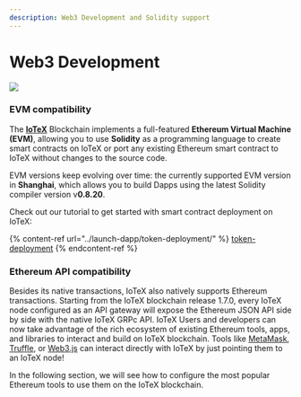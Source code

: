 ```yaml
---
description: Web3 Development and Solidity support
---
```


# Web3 Development

![](<../../.gitbook/assets/image (48) (1) (1).png>)

### EVM compatibility

The [**IoTeX**](https://iotex.io/) Blockchain implements a full-featured **Ethereum Virtual Machine (EVM)**, allowing you to use **Solidity** as a programming language to create smart contracts on IoTeX or port any existing Ethereum smart contract to IoTeX without changes to the source code.

EVM versions keep evolving over time: the currently supported EVM version in **Shanghai**, which allows you to build Dapps using the latest Solidity compiler version v**0.8.20**.&#x20;



Check out our tutorial to get started with smart contract deployment on IoTeX:

{% content-ref url="../launch-dapp/token-deployment/" %}
[token-deployment](../launch-dapp/token-deployment/)
{% endcontent-ref %}

### Ethereum API compatibility

Besides its native transactions, IoTeX also natively supports Ethereum transactions. Starting from the IoTeX blockchain release 1.7.0, every IoTeX node configured as an API gateway will expose the Ethereum JSON API side by side with the native IoTeX GRPc API. IoTeX Users and developers can now take advantage of the rich ecosystem of existing Ethereum tools, apps, and libraries to interact and build on IoTeX blockchain. Tools like [MetaMask](../wallets/metamask.md), [Truffle](truffle.md), or [Web3.js](https://web3js.readthedocs.io/en/v1.7.1/) can interact directly with IoTeX by just pointing them to an IoTeX node!

In the following section, we will see how to configure the most popular Ethereum tools to use them on the IoTeX blockchain.&#x20;
